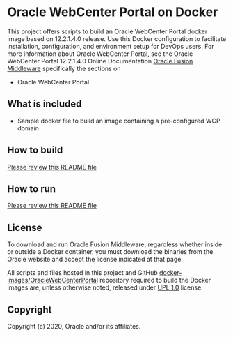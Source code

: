 Oracle WebCenter Portal  on Docker
==============================

This project offers scripts to build an Oracle WebCenter Portal docker image based on 12.2.1.4.0 release. Use this Docker configuration to facilitate installation, configuration, and environment setup for DevOps users. For more information about Oracle WebCenter Portal, see the Oracle WebCenter Portal 12.2.1.4.0 Online Documentation [Oracle Fusion Middleware](http://www.oracle.com/technetwork/middleware/fusion-middleware/overview/index.html) specifically the sections on
- Oracle WebCenter Portal

## What is included
- Sample docker file to build an image containing a pre-configured WCP domain

## How to build
[Please review this README file](dockerfiles/README.md)

## How to run
[Please review this README file](dockerfiles/12.2.1.4/README.md)

## License
To download and run Oracle Fusion Middleware, regardless whether inside or outside a Docker container, you must download the binaries from the Oracle website and accept the license indicated at that page.

All scripts and files hosted in this project and GitHub [docker-images/OracleWebCenterPortal](./) repository required to build the Docker images are, unless otherwise noted, released under [UPL 1.0](https://oss.oracle.com/licenses/upl/) license.

## Copyright
Copyright (c) 2020, Oracle and/or its affiliates.
